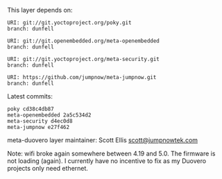 This layer depends on:

    URI: git://git.yoctoproject.org/poky.git
    branch: dunfell

    URI: git://git.openembedded.org/meta-openembedded
    branch: dunfell

    URI: git://git.yoctoproject.org/meta-security.git
    branch: dunfell

    URI: https://github.com/jumpnow/meta-jumpnow.git
    branch: dunfell

Latest commits:

    poky cd38c4db87
    meta-openembedded 2a5c534d2
    meta-security d4ec0d8
    meta-jumpnow e27f462

meta-duovero layer maintainer: Scott Ellis <scott@jumpnowtek.com>

Note: wifi broke again somewhere between 4.19 and 5.0.
      The firmware is not loading (again). I currently have
      no incentive to fix as my Duovero projects only need
      ethernet.
